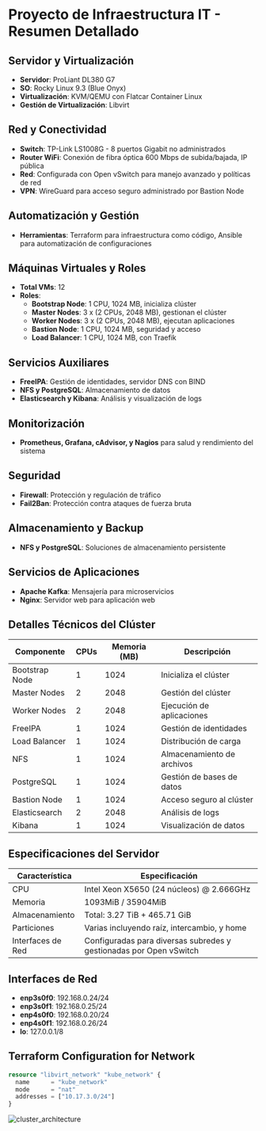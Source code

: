 # Proyecto de Infraestructura IT - Resumen Detallado

## Servidor y Virtualización
- **Servidor**: ProLiant DL380 G7
- **SO**: Rocky Linux 9.3 (Blue Onyx)
- **Virtualización**: KVM/QEMU con Flatcar Container Linux
- **Gestión de Virtualización**: Libvirt

## Red y Conectividad
- **Switch**: TP-Link LS1008G - 8 puertos Gigabit no administrados
- **Router WiFi**: Conexión de fibra óptica 600 Mbps de subida/bajada, IP pública
- **Red**: Configurada con Open vSwitch para manejo avanzado y políticas de red
- **VPN**: WireGuard para acceso seguro administrado por Bastion Node

## Automatización y Gestión
- **Herramientas**: Terraform para infraestructura como código, Ansible para automatización de configuraciones

## Máquinas Virtuales y Roles
- **Total VMs**: 12
- **Roles**:
  - **Bootstrap Node**: 1 CPU, 1024 MB, inicializa clúster
  - **Master Nodes**: 3 x (2 CPUs, 2048 MB), gestionan el clúster
  - **Worker Nodes**: 3 x (2 CPUs, 2048 MB), ejecutan aplicaciones
  - **Bastion Node**: 1 CPU, 1024 MB, seguridad y acceso
  - **Load Balancer**: 1 CPU, 1024 MB, con Traefik

## Servicios Auxiliares
- **FreeIPA**: Gestión de identidades, servidor DNS con BIND
- **NFS y PostgreSQL**: Almacenamiento de datos
- **Elasticsearch y Kibana**: Análisis y visualización de logs

## Monitorización
- **Prometheus, Grafana, cAdvisor, y Nagios** para salud y rendimiento del sistema

## Seguridad
- **Firewall**: Protección y regulación de tráfico
- **Fail2Ban**: Protección contra ataques de fuerza bruta

## Almacenamiento y Backup
- **NFS y PostgreSQL**: Soluciones de almacenamiento persistente

## Servicios de Aplicaciones
- **Apache Kafka**: Mensajería para microservicios
- **Nginx**: Servidor web para aplicación web

## Detalles Técnicos del Clúster
| Componente     | CPUs | Memoria (MB) | Descripción                  |
| -------------- | ---- | ------------ | ---------------------------- |
| Bootstrap Node | 1    | 1024         | Inicializa el clúster        |
| Master Nodes   | 2    | 2048         | Gestión del clúster          |
| Worker Nodes   | 2    | 2048         | Ejecución de aplicaciones    |
| FreeIPA        | 1    | 1024         | Gestión de identidades       |
| Load Balancer  | 1    | 1024         | Distribución de carga        |
| NFS            | 1    | 1024         | Almacenamiento de archivos   |
| PostgreSQL     | 1    |1024         | Gestión de bases de datos            |
| Bastion Node | 1    | 1024         | Acceso seguro al clúster              |
| Elasticsearch| 2    | 2048         | Análisis de logs                      |
| Kibana       | 1    | 1024         | Visualización de datos                |

## Especificaciones del Servidor
| Característica         | Especificación                              |
|------------------------|---------------------------------------------|
| CPU                    | Intel Xeon X5650 (24 núcleos) @ 2.666GHz    |
| Memoria                | 1093MiB / 35904MiB                          |
| Almacenamiento         | Total: 3.27 TiB + 465.71 GiB                |
| Particiones            | Varias incluyendo raíz, intercambio, y home |
| Interfaces de Red      | Configuradas para diversas subredes y gestionadas por Open vSwitch |

## Interfaces de Red
- **enp3s0f0**: 192.168.0.24/24
- **enp3s0f1**: 192.168.0.25/24
- **enp4s0f0**: 192.168.0.20/24
- **enp4s0f1**: 192.168.0.26/24
- **lo**: 127.0.0.1/8

## Terraform Configuration for Network
```terraform
resource "libvirt_network" "kube_network" {
  name      = "kube_network"
  mode      = "nat"
  addresses = ["10.17.3.0/24"]
}
```

![cluster_architecture](detailed_cluster_architecture.png)